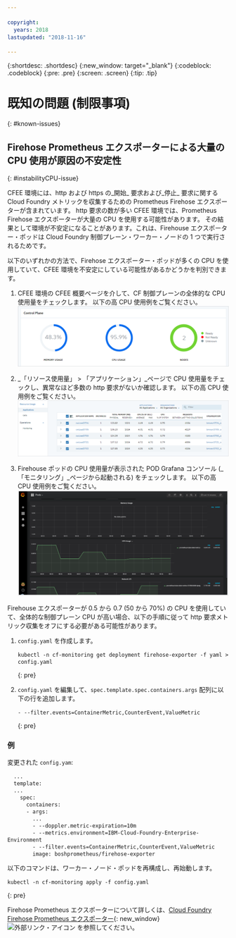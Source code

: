 ```yaml
---

copyright:
  years: 2018
lastupdated: "2018-11-16"

---
```


{:shortdesc: .shortdesc}
{:new_window: target="_blank"}
{:codeblock: .codeblock}
{:pre: .pre}
{:screen: .screen}
{:tip: .tip}

# 既知の問題 (制限事項)
{: #known-issues}

## Firehose Prometheus エクスポーターによる大量の CPU 使用が原因の不安定性
{: #instabilityCPU-issue}

CFEE 環境には、http および https の_開始_ 要求および_停止_ 要求に関する Cloud Foundry メトリックを収集するための Prometheus Firehose エクスポーターが含まれています。 http 要求の数が多い CFEE 環境では、Prometheus Firehose エクスポーターが大量の CPU を使用する可能性があります。 その結果として環境が不安定になることがあります。これは、Firehouse エクスポーター・ポッドは Cloud Foundry 制御プレーン・ワーカー・ノードの 1 つで実行されるためです。

以下のいずれかの方法で、Firehose エクスポーター・ポッドが多くの CPU を使用していて、CFEE 環境を不安定にしている可能性があるかどうかを判別できます。 
1.  CFEE 環境の CFEE 概要ページを介して、CF 制御プレーンの全体的な CPU 使用量をチェックします。 以下の高 CPU 使用例をご覧ください。
![「概要」ページの高 CPU](img/FirehoseExporterIssue_OverviewMetrics.png)

2. _「リソース使用量」 > 「アプリケーション」_ページで CPU 使用量をチェックし、異常なほど多数の http 要求がないか確認します。 以下の高 CPU 使用例をご覧ください。
![「リソース使用量」ページの高 CPU](img/FirehoseExporterIssue_ResourceUsage.png)

3. Firehouse ポッドの CPU 使用量が表示された POD Grafana コンソール (_「モニタリング」_ページから起動される) をチェックします。 以下の高 CPU 使用例をご覧ください。
![Grafana コンソールの高 CPU](img/FirehoseExporterIssue_Grafana.png)

Firehouse エクスポーターが 0.5 から 0.7 (50 から 70%) の CPU を使用していて、全体的な制御プレーン CPU が高い場合、以下の手順に従って http 要求メトリック収集をオフにする必要がある可能性があります。

1. `config.yaml` を作成します。

   ```
   kubectl -n cf-monitoring get deployment firehose-exporter -f yaml > config.yaml
   ```
   {: pre}
  
2. `config.yaml` を編集して、`spec.template.spec.containers.args` 配列に以下の行を追加します。

   ```
   - --filter.events=ContainerMetric,CounterEvent,ValueMetric          
   ```
   {: pre}

### 例

変更された `config.yam`:

```
  ...
  template:
  ...
    spec:
      containers:
      - args:
        ...
        - --doppler.metric-expiration=10m
        - --metrics.environment=IBM-Cloud-Foundry-Enterprise-Environment
        - --filter.events=ContainerMetric,CounterEvent,ValueMetric
        image: boshprometheus/firehose-exporter
```  

以下のコマンドは、ワーカー・ノード・ポッドを再構成し、再始動します。

```
kubectl -n cf-monitoring apply -f config.yaml

```
{: pre}

Firehose Prometheus エクスポーターについて詳しくは、[Cloud Foundry Firehose Prometheus エクスポーター](https://github.com/bosh-prometheus/firehose_exporter){: new_window} ![外部リンク・アイコン](../icons/launch-glyph.svg "外部リンク・アイコン") を参照してください。
